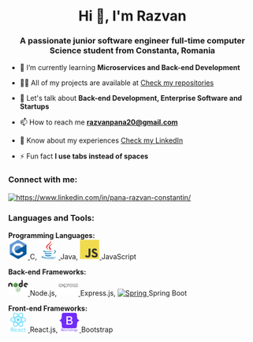 <h1 align="center">Hi 👋, I'm Razvan</h1>
<h3 align="center">A passionate junior software engineer full-time computer Science student from Constanta, Romania</h3>

- 🌱 I’m currently learning **Microservices and Back-end Development**

- 👨‍💻 All of my projects are available at [Check my repositories](https://github.com/constantinrazvan?tab=repositories&q=&type=public&language=&sort=)

- 💬 Let's talk about **Back-end Development, Enterprise Software and Startups**

- 📫 How to reach me **razvanpana20@gmail.com**

- 📄 Know about my experiences [Check my LinkedIn](https://www.linkedin.com/in/pana-razvan-constantin/)

- ⚡ Fun fact **I use tabs instead of spaces**

<h3 align="left">Connect with me:</h3>
<p align="left">
<a href="https://linkedin.com/in/https://www.linkedin.com/in/pana-razvan-constantin/" target="blank"><img align="center" src="https://raw.githubusercontent.com/rahuldkjain/github-profile-readme-generator/master/src/images/icons/Social/linked-in-alt.svg" alt="https://www.linkedin.com/in/pana-razvan-constantin/" height="30" width="40" /></a>
</p>

<h3 align="left">Languages and Tools:</h3>
<p align="left">
  <strong>Programming Languages:</strong><br/>
  <a href="https://www.cprogramming.com/" target="_blank" rel="noreferrer">
    <img src="https://raw.githubusercontent.com/devicons/devicon/master/icons/c/c-original.svg" alt="C" width="40" height="40"/>
  </a>
  C, 
  <a href="https://www.java.com" target="_blank" rel="noreferrer">
    <img src="https://raw.githubusercontent.com/devicons/devicon/master/icons/java/java-original.svg" alt="Java" width="40" height="40"/>
  </a>
  Java,
  <a href="https://developer.mozilla.org/en-US/docs/Web/JavaScript" target="_blank" rel="noreferrer">
    <img src="https://raw.githubusercontent.com/devicons/devicon/master/icons/javascript/javascript-original.svg" alt="JavaScript" width="40" height="40"/>
  </a>
  JavaScript<br/>

  <strong>Back-end Frameworks:</strong><br/>
  <a href="https://nodejs.org" target="_blank" rel="noreferrer">
    <img src="https://raw.githubusercontent.com/devicons/devicon/master/icons/nodejs/nodejs-original-wordmark.svg" alt="Node.js" width="40" height="40"/>
  </a>
  Node.js,
  <a href="https://expressjs.com" target="_blank" rel="noreferrer">
    <img src="https://raw.githubusercontent.com/devicons/devicon/master/icons/express/express-original-wordmark.svg" alt="Express.js" width="40" height="40"/>
  </a>
  Express.js,
  <a href="https://spring.io/" target="_blank" rel="noreferrer">
    <img src="https://www.vectorlogo.zone/logos/springio/springio-icon.svg" alt="Spring" width="40" height="40"/>
  </a>
  Spring Boot<br/>

  <strong>Front-end Frameworks:</strong><br/>
  <a href="https://reactjs.org/" target="_blank" rel="noreferrer">
    <img src="https://raw.githubusercontent.com/devicons/devicon/master/icons/react/react-original-wordmark.svg" alt="React" width="40" height="40"/>
  </a>
  React.js,
  <a href="https://getbootstrap.com" target="_blank" rel="noreferrer">
    <img src="https://raw.githubusercontent.com/devicons/devicon/master/icons/bootstrap/bootstrap-plain-wordmark.svg" alt="Bootstrap" width="40" height="40"/>
  </a>
  Bootstrap<br/>
</p>
